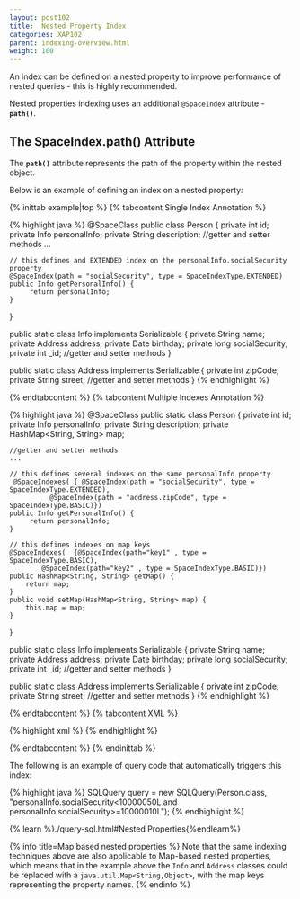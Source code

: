 ```yaml
---
layout: post102
title:  Nested Property Index
categories: XAP102
parent: indexing-overview.html
weight: 100
---
```



An index can be defined on a nested property to improve performance of nested queries - this is highly recommended.

Nested properties indexing uses an additional `@SpaceIndex` attribute - **`path()`**.

## The SpaceIndex.path() Attribute

The **`path()`** attribute represents the path of the property within the nested object.

Below is an example of defining an index on a nested property:

{% inittab example|top %}
{% tabcontent Single Index Annotation %}

{% highlight java %}
@SpaceClass
public class Person {
    private int id;
    private Info personalInfo;
    private String description;
    //getter and setter methods
    ...

    // this defines and EXTENDED index on the personalInfo.socialSecurity property
    @SpaceIndex(path = "socialSecurity", type = SpaceIndexType.EXTENDED)
    public Info getPersonalInfo() {
         return personalInfo;
    }
}

public static class Info implements Serializable {
	private String name;
	private Address address;
	private Date birthday;
	private long socialSecurity;
	private int _id;
	//getter and setter methods
}

public static class Address implements Serializable {
	private int zipCode;
	private String street;
	//getter and setter methods
}
{% endhighlight %}

{% endtabcontent %}
{% tabcontent Multiple Indexes Annotation %}

{% highlight java %}
@SpaceClass
public static class Person {
	private int id;
	private Info personalInfo;
	private String description;
	private HashMap<String, String> map;

	//getter and setter methods
	...

	// this defines several indexes on the same personalInfo property
	 @SpaceIndexes( { @SpaceIndex(path = "socialSecurity", type = SpaceIndexType.EXTENDED),
			  @SpaceIndex(path = "address.zipCode", type = SpaceIndexType.BASIC)})
	public Info getPersonalInfo() {
		 return personalInfo;
	}

	// this defines indexes on map keys
	@SpaceIndexes(	{@SpaceIndex(path="key1" , type = SpaceIndexType.BASIC),
			@SpaceIndex(path="key2" , type = SpaceIndexType.BASIC)})
	public HashMap<String, String> getMap() {
		return map;
	}
	public void setMap(HashMap<String, String> map) {
		this.map = map;
	}
}

public static class Info implements Serializable {
	private String name;
	private Address address;
	private Date birthday;
	private long socialSecurity;
	private int _id;
	//getter and setter methods
}

public static class Address implements Serializable {
	private int zipCode;
	private String street;
	//getter and setter methods
}
{% endhighlight %}

{% endtabcontent %}
{% tabcontent XML %}

{% highlight xml %}
<gigaspaces-mapping>
    <class name="com.gigaspaces.examples.Person"  >
         <property name="personalInfo">
		<index path="socialSecurity" type = "extended"/>
		<index path="address.zipCode" type = "basic"/>
	</property>
    </class>
</gigaspaces-mapping>
{% endhighlight %}

{% endtabcontent %}
{% endinittab %}

The following is an example of query code that automatically triggers this index:

{% highlight java %}
SQLQuery<Person> query = new SQLQuery<Person>(Person.class,
	"personalInfo.socialSecurity<10000050L and personalInfo.socialSecurity>=10000010L");
{% endhighlight %}

{% learn %}./query-sql.html#Nested Properties{%endlearn%}

{% info title=Map based nested properties %}
Note that the same indexing techniques above are also applicable to Map-based nested properties, which means that in the example above the `Info` and `Address` classes could be replaced with a `java.util.Map<String,Object>`, with the map keys representing the property names.
{% endinfo %}

